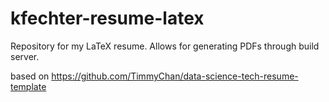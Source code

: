 # kfechter-resume-latex
Repository for my LaTeX resume. Allows for generating PDFs through build server.


based on https://github.com/TimmyChan/data-science-tech-resume-template